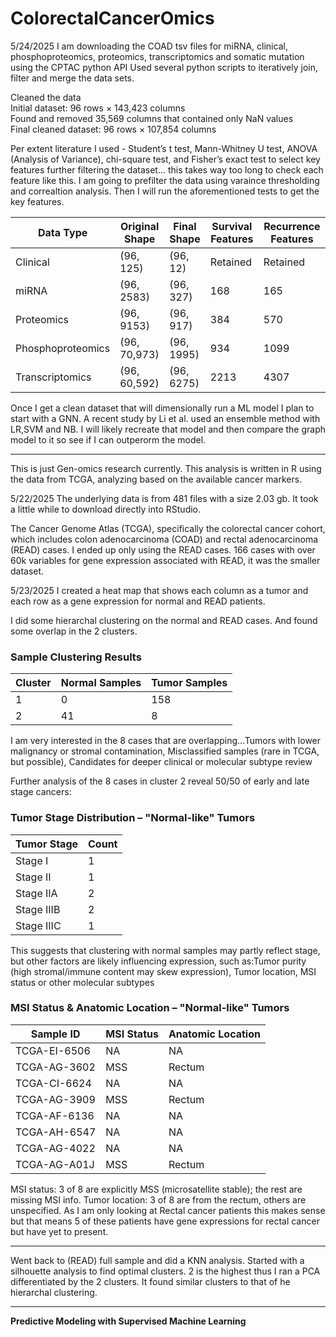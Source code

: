 # ColorectalCancerOmics
5/24/2025 I am downloading the COAD tsv files for miRNA, clinical, phosphoproteomics, proteomics, transcriptomics and somatic mutation using the CPTAC python API
Used several python scripts to iteratively join, filter and merge the data sets. 

Cleaned the data <br/>
Initial dataset: 96 rows × 143,423 columns <br/>
Found and removed 35,569 columns that contained only NaN values <br/>
Final cleaned dataset: 96 rows × 107,854 columns <br/>

Per extent literature I used - Student’s t test, Mann-Whitney U test, ANOVA (Analysis of Variance), chi-square test, and Fisher’s exact test to select key features further filtering the dataset... this takes way too long to check each feature like this. I am going to prefilter the data using varaince thresholding and correaltion analysis. Then I will run the aforementioned tests to get the key features.

| Data Type           | Original Shape    | Final Shape     | Survival Features     | Recurrence Features     |
|---------------------|-------------------|------------------|------------------------|--------------------------|
| Clinical            | (96, 125)         | (96, 12)         | Retained              | Retained                 |
| miRNA               | (96, 2583)        | (96, 327)        | 168                   | 165                      |
| Proteomics          | (96, 9153)        | (96, 917)        | 384                   | 570                      |
| Phosphoproteomics   | (96, 70,973)      | (96, 1995)       | 934                   | 1099                     |
| Transcriptomics     | (96, 60,592)      | (96, 6275)       | 2213                  | 4307                     |


Once I get a clean dataset that will dimensionally run a ML model I plan to start with a GNN. A recent study by Li et al. used an ensemble method with LR,SVM and NB. I will likely recreate that model and then compare the graph model to it so see if I can outperorm the model.

**************************************************************************************************************************************************************************
This is just Gen-omics research currently. 
This analysis is written in R using the data from TCGA, analyzing based on the available cancer markers.

5/22/2025 The underlying data is from 481 files with a size 2.03 gb. It took a little while to download directly into RStudio.

The Cancer Genome Atlas (TCGA), specifically the colorectal cancer cohort, which includes colon adenocarcinoma (COAD) and rectal adenocarcinoma (READ) cases. I ended up only using the READ cases. 166 cases with over 60k variables for gene expression associated with READ, it was the smaller dataset. 

5/23/2025 I created a heat map that shows each column as a tumor and each row as a gene expression for normal and READ patients. 

I did some hierarchal clustering on the normal and READ cases. And found some overlap in the 2 clusters.

### Sample Clustering Results

| Cluster | Normal Samples | Tumor Samples |
|---------|----------------|----------------|
| 1       | 0              | 158            |
| 2       | 41             | 8              |


I am very interested in the 8 cases that are overlapping...Tumors with lower malignancy or stromal contamination, Misclassified samples (rare in TCGA, but possible), Candidates for deeper clinical or molecular subtype review

Further analysis of the 8 cases in cluster 2 reveal 50/50 of early and late stage cancers:
### Tumor Stage Distribution – "Normal-like" Tumors

| Tumor Stage | Count |
|-------------|-------|
| Stage I     | 1     |
| Stage II    | 1     |
| Stage IIA   | 2     |
| Stage IIIB  | 2     |
| Stage IIIC  | 1     |

This suggests that clustering with normal samples may partly reflect stage, but other factors are likely influencing expression, such as:Tumor purity (high stromal/immune content may skew expression), Tumor location, MSI status or other molecular subtypes

### MSI Status & Anatomic Location – "Normal-like" Tumors

| Sample ID         | MSI Status | Anatomic Location |
|-------------------|------------|--------------------|
| TCGA-EI-6506      | NA         | NA                 |
| TCGA-AG-3602      | MSS        | Rectum             |
| TCGA-CI-6624      | NA         | NA                 |
| TCGA-AG-3909      | MSS        | Rectum             |
| TCGA-AF-6136      | NA         | NA                 |
| TCGA-AH-6547      | NA         | NA                 |
| TCGA-AG-4022      | NA         | NA                 |
| TCGA-AG-A01J      | MSS        | Rectum             |

MSI status: 3 of 8 are explicitly MSS (microsatellite stable); the rest are missing MSI info. Tumor location: 3 of 8 are from the rectum, others are unspecified. As I am only looking at Rectal cancer patients this makes sense but that means 5 of these patients have gene expressions for rectal cancer but have yet to present.

*****************************************************************************************************************************************************************************************

Went back to (READ) full sample and did a KNN analysis. Started with a silhouette analysis to find optimal clusters. 2 is the highest thus I ran a PCA differentiated by the 2 clusters. It found similar clusters to that of he hierarchal clustering.

*****************************************************************************************************************************************************************************************

**Predictive Modeling with Supervised Machine Learning**




